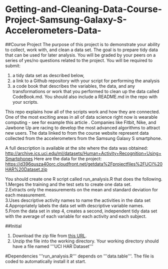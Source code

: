 # Getting-and-Cleaning-Data-Course-Project-Samsung-Galaxy-S-Accelerometers-Data-

##Course Project
The purpose of this project is to demonstrate your ability to collect, work with, and clean a data set. The goal is to prepare tidy data that can be used for later analysis. You will be graded by your peers on a series of yes/no questions related to the project. You will be required to submit: 
1) a tidy data set as described below, 
2) a link to a Github repository with your script for performing the analysis
3) a code book that describes the variables, the data, and any transformations or work that you performed to clean up the data called CodeBook.md. You should also include a README.md in the repo with your scripts. 

This repo explains how all of the scripts work and how they are connected.  One of the most exciting areas in all of data science right now is wearable computing - see for example this article . Companies like Fitbit, Nike, and Jawbone Up are racing to develop the most advanced algorithms to attract new users. The data linked to from the course website represent data collected from the accelerometers from the Samsung Galaxy S smartphone. 

A full description is available at the site where the data was obtained:  http://archive.ics.uci.edu/ml/datasets/Human+Activity+Recognition+Using+Smartphones  Here are the data for the project:  https://d396qusza40orc.cloudfront.net/getdata%2Fprojectfiles%2FUCI%20HAR%20Dataset.zip  

You should create one R script called run_analysis.R that does the following.      
1.Merges the training and the test sets to create one data set.     
2.Extracts only the measurements on the mean and standard deviation for each measurement.     
3.Uses descriptive activity names to name the activities in the data set     
4.Appropriately labels the data set with descriptive variable names.     
5.From the data set in step 4, creates a second, independent tidy data set with the average of each variable for each activity and each subject.

##Initial
1. Download the zip file from [this URL](https://d396qusza40orc.cloudfront.net/getdata%2Fprojectfiles%2FUCI%20HAR%20Dataset.zip).
2. Unzip the file into the working directory. Your working directory should have a file named '''UCI HAR Dataset'''

#Dependencies
'''run_analysis.R''' depends on '''data.table'''. The file is coded to automatically install it at start.
